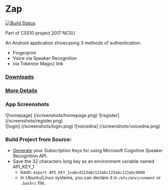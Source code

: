 # Zap
[![Build Status](https://travis-ci.org/SE17GroupH/Zap.svg?branch=master)](https://travis-ci.org/SE17GroupH/Zap)

Part of CS510 project 2017 NCSU

An Android application showcasing 3 methods of authentication:
- Fingerprint
- Voice via Speaker Recognition
- via Token(or Magic) link 

### [Downloads](https://github.com/SE17GroupH/Zap/releases)

### [More Details](https://github.com/SE17GroupH/Zap/wiki)

### App Screenshots

![homepage] (/screenshots/homepage.png)
![register] (/screenshots/register.png)  
![login] (/screenshots/login.png)
![voicedna] (/screenshots/voicedna.png)  

  
### Build Project from Source:
- [Generate](https://cognitive.uservoice.com/knowledgebase/articles/864225-how-do-i-get-subscription-keys) your Subscription Keys for using Microsoft Cognitive Speaker Recognition API.
- Save the 32 characters long key as an environment variable named API_KEY_1 
  - bash: `export API_KEY_1=abcd123abc123abc123abc123abc0000`
  - In Ubuntu/Linux systems, you can declare it in `/etc/environment` or `.bashrc` file.
